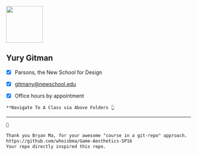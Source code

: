 
<img src="https://github.com/yury-g/Parsons/blob/master/images/BioPhoto.png" width="100">

## Yury Gitman

- [x]  Parsons, the New School for Design
- [x]  gitmany@newschool.edu
- [x]  Office hours by appointment




```
**Navigate To A Class via Above Folders 👆
```


---
```html
👏 

Thank you Bryan Ma, for your awesome "course in a git-repo" approach.  
https://github.com/whoisbma/Game-Aesthetics-SP16 
Your repo directly inspired this repo. 
```

